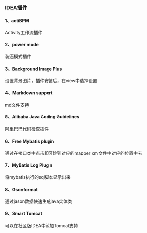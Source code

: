 ### IDEA插件

#### 1、actiBPM	

Activity工作流插件



#### 2、power mode

装逼模式插件



#### 3、Background Image Plus

设置背景图片，插件安装后，在view中选择设置



#### 4、Markdown support

md文件支持



#### 5、Alibaba Java Coding Guidelines

阿里巴巴代码检查插件



#### 6、Free Mybatis plugin

通过在接口类中点击即可跳到对应的mapper xml文件中对应的位置中去



#### 7、MyBatis Log Plugin

将mybatis执行的sql脚本显示出来



#### 8、Gsonformat

通过jason数据快速生成java实体类



#### 9、Smart Tomcat

可以在社区版IDEA中添加Tomcat支持